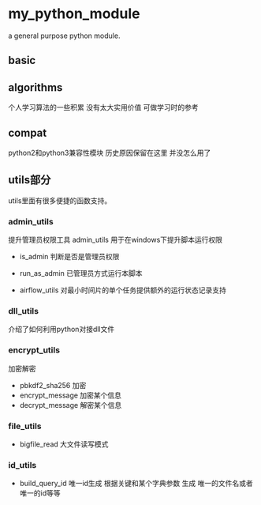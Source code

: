 # my_python_module
a general purpose python module.

## basic


## algorithms
个人学习算法的一些积累 没有太大实用价值 可做学习时的参考

## compat
python2和python3兼容性模块 历史原因保留在这里 并没怎么用了 


## utils部分
utils里面有很多便捷的函数支持。 

### admin_utils
提升管理员权限工具 admin_utils 用于在windows下提升脚本运行权限

- is_admin 判断是否是管理员权限
- run_as_admin 已管理员方式运行本脚本


- airflow_utils 对最小时间片的单个任务提供额外的运行状态记录支持


### dll_utils
介绍了如何利用python对接dll文件

### encrypt_utils
加密解密

- pbkdf2_sha256 加密
- encrypt_message 加密某个信息
- decrypt_message 解密某个信息


### file_utils
- bigfile_read 大文件读写模式


### id_utils

- build_query_id
唯一id生成 
根据关键和某个字典参数 生成 唯一的文件名或者唯一的id等等


